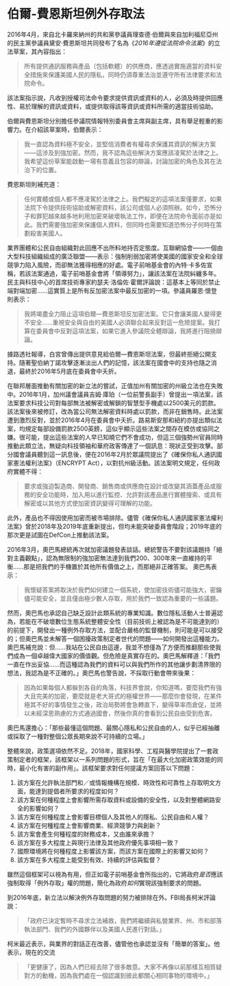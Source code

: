 # 伯爾-費恩斯坦例外存取法

2016年4月，來自北卡羅來納州的共和黨參議員理查德·伯爾與來自加利福尼亞州的民主黨參議員黛安·費恩斯坦共同發布了名為《*2016年遵從法院命令法案*》的立法草案，其內容指出：

> 所有提供通訊服務與產品（包括軟體）的供應商，應透過實施適當的資料安全措施來保護美國人民的隱私，同時仍須尊重法治並遵守所有法律要求和法院命令。

該法案指示說，凡收到授權司法命令要求提供資訊或資料的人，必須及時提供回應性、易於理解的資訊或資料，或提供取得該等資訊或資料所需的適當技術協助。

伯爾與費恩斯坦分別擔任參議院情報特別委員會主席與副主席，具有舉足輕重的影響力。在介紹該草案時，伯爾表示：

> 我一直認為資料極不安全，並堅信消費者有權尋求保護其資訊的解決方案——這涉及到強加密。然而，我不認為這些解決方案應該凌駕於法律之上。我希望這份草案能啟動一場有意義且包容的辯論，討論加密的角色及其在法治下的位置。

費恩斯坦則補充道：

> 任何實體或個人都不應凌駕於法律之上。我們擬定的這項法案僅要求，如果法院下令提供技術協助或解密資料，該公司或個人必須照辦。如今，恐怖分子和罪犯越來越多地利用加密來破壞執法工作，即便在法院命令面前亦是如此。我們需要強加密來保護個人資料，但同時也需要知道恐怖分子何時在策劃殺害美國人。

業界團體和公民自由組織對此回應不出所料地持否定態度。互聯網協會——一個由大型科技組織組成的廣泛聯盟——表示：強制削弱加密將使美國的國家安全和全球競爭力陷入風險，而卻無法獲得相應的好處。電子前哨基金會的內特·卡多佐宣稱，若該法案通過，電子前哨基金會將「領導努力」，讓該法案在法院糾纏多年。民主與科技中心的首席技術專家約瑟夫·洛倫佐·霍爾評論說：這基本上等同於禁止端對端加密……這實質上是所有反加密法案中最反加密的一項。參議員羅恩·懷登則表示：

> 我將竭盡全力阻止這項伯爾—費恩斯坦反加密法案。它只會讓美國人變得更不安全……重視安全與自由的美國人必須聯合起來反對這一危險提案。我打算在委員會中反對這項法案，如果它進入參議院全體辯論，我將進行阻撓辯論。

據路透社報導，白宮曾傳出提供意見給伯爾—費恩斯坦法案，但最終拒絕公開支持。隨著聖伯納丁諾攻擊逐漸淡出人們的記憶，該法案在國會中的支持也隨之消退，最終於2016年5月底在委員會中夭折。

在聯邦層面推動有關加密的新立法的嘗試，正值加州有關加密的州級立法也在失敗中。2016年1月，加州議會議員吉姆·庫珀（一位前警長副手）曾提出一項法案，該法案要求科技公司對每部無法被解密或解鎖的智慧型手機處以2500美元的罰款。該法案後來被修訂，改為當公司無法解密資料時處以罰款，而非在銷售時。此法案遭到激烈反對，並於2016年4月在委員會中夭折。路易斯安那和紐約亦提出類似法案，均規定每部設備罰款2500英鎊，這似乎顯示這些法案之間存在模仿或協同之嫌。很可能，提出這些法案的人早已知曉它們不會成功，但這三個強勢州官員同時推動此類立法，無疑向科技領袖和華府政客傳達了一個訊息：現狀正受到攻擊。部分國會議員聽到這一訊息後，便在2016年2月於眾議院提出了《確保你私人通訊國家憲法權利法案》（ENCRYPT Act），以對抗州級活動。該法案明文規定，任何政府實體不得：

> 要求或強迫製造商、開發商、銷售商或供應商在設計或改變其涵蓋產品或服務的安全功能時，加入用以進行監控、允許對該產品進行實體搜索、或具有解密或以其他方式使加密資訊變得可理解的功能。

此外，產品也不得因使用加密而被市場排除。儘管《確保你私人通訊國家憲法權利法案》曾於2018年及2019年底重新提出，但均未能突破委員會階段；2019年底的那次更是試圖在DefCon上推動該法案。

2016年3月，奧巴馬總統再次就加密議題發表談話。總統警告不要對該議題持「絕對主義觀點」，認為無限制的強加密無法達到我們200、300年來一直維持的平衡……那是把我們的手機置於其他所有價值之上，而那絕非正確答案。
奧巴馬表示：

> 我懷疑答案將取決於我們如何建立一個系統，使加密技術儘可能強大，密鑰儘可能安全，並且僅由極少數人存取，用於我們一致認為重要的一些議題。

然而，奧巴馬也承認自己缺乏設計此類系統的專業知識。數位隱私活動人士普遍認為，若能在不破壞數位生態系統整體安全性（目前技術上被認為是不可能達到的）的前提下，開發出一種例外存取方法，並配合嚴格的監督機制，則可能是可以接受的；但奧巴馬並未解答一個困擾政策制定者世代的問題——如何開發出這種能力。奧巴馬補充說：但……我站在公民自由這邊，我並不想僅為了方便而推翻那些使我們成為一個卓越偉大國家的價值觀。但危險是真實存在的。奧巴馬解釋道：「我們一直在作出妥協……而這種認為我們的資料可以與我們所作的其他讓步劃清界限的想法，我認為是不正確的。」奧巴馬也警告說，不採取行動會帶來後果：

> 因為如果每個人都躲到各自的角落，科技界會說，你知道嗎，要麼我們有強大且完美的加密，要麼就是老大哥式的極權世界——那麼你會發現，在某件極其不好的事情發生之後，政治局勢將會急轉直下，變得草率而倉促，並將以未經深思熟慮的方式通過國會，然後你真的會看到公民自由受到危害。

奧巴馬還擔心：「那些最懂這個問題、最關心隱私和公民自由的人，似乎已經抽離或採取了一種對整個公眾長期來說不可持續的立場。」

整體來說，政策選項依然不足。2018年，國家科學、工程與醫學院提出了一套政策制定者的框架，該框架以一系列問題的形式，旨在「在最大化加密政策效能的同時，最小化有害的副作用」。該框架要求對任何提議方案回答以下問題：

1. 該方案在允許執法部門和／或情報機構在規模、時效性和可靠性上存取明文方面，能達到提倡者所要求的程度如何？
2. 該方案在何種程度上會影響所需存取資料或設備的安全性，以及對整體網路安全的影響如何？
3. 該方案在何種程度上會影響目標個人及其他人的隱私、公民自由和人權？
4. 該方案在何種程度上會影響商業、經濟競爭力與創新？
5. 該方案會產生何種程度的財務成本，又由誰來承擔？
6. 該方案在多大程度上與現行法律及其他政府優先事項相一致？
7. 國際環境將在何種程度上影響該方案，而該方案在國際上的影響又如何？
8. 該方案在多大程度上能受到有效、持續的評估與監督？

雖然這個框架可以視為有用，但正如電子前哨基金會所指出的，它將政府*是否*應該強制取得「例外存取」權的問題，簡化為政府*如何*實現該強制要求的問題。

到2016年底，新立法以解決例外存取問題的努力被排除在外。FBI局長柯米評論說：

>「政府已決定暫時不尋求立法補救，我們將繼續與私營業界、州、市和部落執法部門、我們的外國夥伴以及美國人民進行對話。」

柯米最近表示，與業界的對話正在改善，儘管他也承認並沒有「簡單的答案」。他表示，現在的交流

>「更健康了，因為人們已經去除了很多敵意。大家不再像以前那樣互相質疑對方的動機，因為我們處在一個認識到彼此都關心相同事物的環境中。」